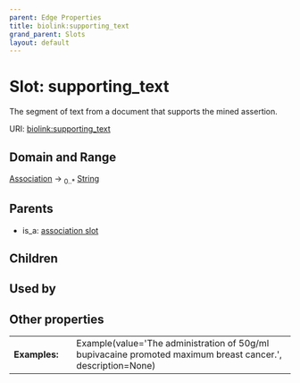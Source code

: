 ```yaml
---
parent: Edge Properties
title: biolink:supporting_text
grand_parent: Slots
layout: default
---
```


# Slot: supporting_text


The segment of text from a document that supports the mined assertion.

URI: [biolink:supporting_text](https://w3id.org/biolink/vocab/supporting_text)

## Domain and Range

[Association](Association.md) ->  <sub>0..\*</sub> [String](types/String.md)

## Parents

 *  is_a: [association slot](association_slot.md)

## Children


## Used by


## Other properties

|  |  |  |
| --- | --- | --- |
| **Examples:** | | Example(value='The administration of 50g/ml bupivacaine promoted maximum breast cancer.', description=None) |

